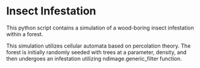 # Insect Infestation

This python script contains a simulation of a wood-boring insect infestation within a forest.

This simulation utilizes cellular automata based on percolation theory. The forest is initially randomly seeded with trees at a parameter, density, and then undergoes an infestation utilizing ndimage.generic_filter function.
